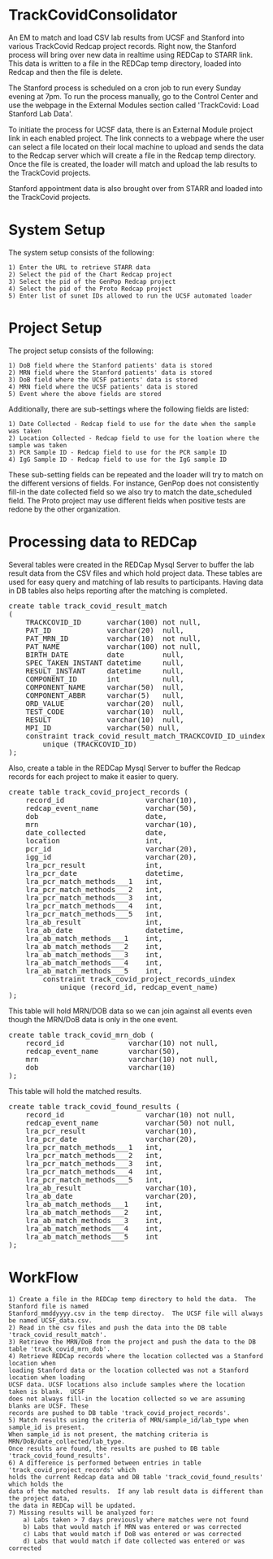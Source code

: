 # TrackCovidConsolidator

An EM to match and load CSV lab results from UCSF and Stanford into various TrackCovid Redcap project records.
Right now, the Stanford process will bring over new data in realtime using REDCap to STARR link.
This data is written to a file in the REDCap temp directory, loaded into Redcap and then the file
is delete.

The Stanford process is scheduled on a cron job to run every Sunday evening at 7pm. To run the process
manually, go to the Control Center and use the webpage in the External Modules section called
'TrackCovid: Load Stanford Lab Data'.

To initiate the process for UCSF data, there is an External Module project link in each enabled project.
The link connects to a webpage where the user can select a file located on their local machine to upload
and sends the data to the Redcap server which will create a file in the Redcap temp directory. Once
the file is created, the loader will match and upload the lab results to the TrackCovid projects.

Stanford appointment data is also brought over from STARR and loaded into the TrackCovid projects.

# System Setup

The system setup consists of the following:

    1) Enter the URL to retrieve STARR data
    2) Select the pid of the Chart Redcap project
    3) Select the pid of the GenPop Redcap project
    4) Select the pid of the Proto Redcap project
    5) Enter list of sunet IDs allowed to run the UCSF automated loader

# Project Setup

The project setup consists of the following:

    1) DoB field where the Stanford patients' data is stored
    2) MRN field where the Stanford patients' data is stored
    3) DoB field where the UCSF patients' data is stored
    4) MRN field where the UCSF patients' data is stored
    5) Event where the above fields are stored

Additionally, there are sub-settings where the following fields are listed:

    1) Date Collected - Redcap field to use for the date when the sample was taken
    2) Location Collected - Redcap field to use for the loation where the sample was taken
    3) PCR Sample ID - Redcap field to use for the PCR sample ID
    4) IgG Sample ID - Redcap field to use for the IgG sample ID

These sub-setting fields can be repeated and the loader will try to match on the different versions
of fields.  For instance, GenPop does not consistently fill-in the date collected field so we also
try to match the date_scheduled field. The Proto project may use different fields when positive tests are
redone by the other organization.

# Processing data to REDCap

Several tables were created in the REDCap Mysql Server to buffer the lab result data from the CSV files
and which hold project data.  These tables are used for easy query and matching of lab results to
participants.  Having data in DB tables also helps reporting after the matching is completed.

<pre>
create table track_covid_result_match
(
    TRACKCOVID_ID      varchar(100) not null,
    PAT_ID             varchar(20)  null,
    PAT_MRN_ID         varchar(10)  not null,
    PAT_NAME           varchar(100) not null,
    BIRTH_DATE         date         null,
    SPEC_TAKEN_INSTANT datetime     null,
    RESULT_INSTANT     datetime     null,
    COMPONENT_ID       int          null,
    COMPONENT_NAME     varchar(50)  null,
    COMPONENT_ABBR     varchar(5)   null,
    ORD_VALUE          varchar(20)  null,
    TEST_CODE          varchar(10)  null,
    RESULT             varchar(10)  null,
    MPI_ID             varchar(50) null,
    constraint track_covid_result_match_TRACKCOVID_ID_uindex
        unique (TRACKCOVID_ID)
);
</pre>

Also, create a table in the REDCap Mysql Server to buffer the Redcap records for each project
to make it easier to query.

<pre>
create table track_covid_project_records (
    record_id                   varchar(10),
    redcap_event_name           varchar(50),
    dob                         date,
    mrn                         varchar(10),
    date_collected              date,
    location                    int,
    pcr_id                      varchar(20),
    igg_id                      varchar(20),
    lra_pcr_result              int,
    lra_pcr_date                datetime,
    lra_pcr_match_methods___1   int,
    lra_pcr_match_methods___2   int,
    lra_pcr_match_methods___3   int,
    lra_pcr_match_methods___4   int,
    lra_pcr_match_methods___5   int,
    lra_ab_result               int,
    lra_ab_date                 datetime,
    lra_ab_match_methods___1    int,
    lra_ab_match_methods___2    int,
    lra_ab_match_methods___3    int,
    lra_ab_match_methods___4    int,
    lra_ab_match_methods___5    int,
        constraint track_covid_project_records_uindex
            unique (record_id, redcap_event_name)
);
</pre>

This table will hold MRN/DOB data so we can join against all events even though the MRN/DoB data is only in
the one event.

<pre>
create table track_covid_mrn_dob (
    record_id               varchar(10) not null,
    redcap_event_name       varchar(50),
    mrn                     varchar(10) not null,
    dob                     varchar(10)
);
</pre>

This table will hold the matched results.

<pre>
create table track_covid_found_results (
    record_id                   varchar(10) not null,
    redcap_event_name           varchar(50) not null,
    lra_pcr_result              varchar(10),
    lra_pcr_date                varchar(20),
    lra_pcr_match_methods___1   int,
    lra_pcr_match_methods___2   int,
    lra_pcr_match_methods___3   int,
    lra_pcr_match_methods___4   int,
    lra_pcr_match_methods___5   int,
    lra_ab_result               varchar(10),
    lra_ab_date                 varchar(20),
    lra_ab_match_methods___1    int,
    lra_ab_match_methods___2    int,
    lra_ab_match_methods___3    int,
    lra_ab_match_methods___4    int,
    lra_ab_match_methods___5    int
);
</pre>

# WorkFlow

    1) Create a file in the REDCap temp directory to hold the data.  The Stanford file is named
    Stanford_mmddyyyy.csv in the temp directoy.  The UCSF file will always be named UCSF_data.csv.
    2) Read in the csv files and push the data into the DB table 'track_covid_result_match'.
    3) Retrieve the MRN/DoB from the project and push the data to the DB table 'track_covid_mrn_dob'.
    4) Retrieve REDCap records where the location collected was a Stanford location when
    loading Stanford data or the location collected was not a Stanford location when loading
    UCSF data. UCSF locations also include samples where the location taken is blank.  UCSF
    does not always fill-in the location collected so we are assuming blanks are UCSF. These
    records are pushed to DB table 'track_covid_project_records'.
    5) Match results using the criteria of MRN/sample_id/lab_type when sample_id is present.
    When sample_id is not present, the matching criteria is MRN/DoB/date_collected/lab_type.
    Once results are found, the results are pushed to DB table 'track_covid_found_results'.
    6) A difference is performed between entries in table 'track_covid_project_records' which
    holds the current Redcap data and DB table 'track_covid_found_results' which holds the
    data of the matched results.  If any lab result data is different than the project data,
    the data in REDCap will be updated.
    7) Missing results will be analyzed for:
        a) Labs taken > 7 days previously where matches were not found
        b) Labs that would match if MRN was entered or was corrected
        c) Labs that would match if DoB was entered or was corrected
        d) Labs that would match if date collected was entered or was corrected
